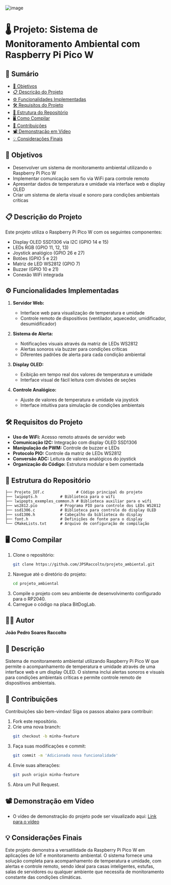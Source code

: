 ![image](https://github.com/user-attachments/assets/f2a5c9b8-6208-4723-8f46-1d74be421827)


# 🌡️ Projeto: Sistema de Monitoramento Ambiental com Raspberry Pi Pico W

## 📑 Sumário
- [🎯 Objetivos](#-objetivos)
- [📋 Descrição do Projeto](#-descrição-do-projeto)
- [⚙️ Funcionalidades Implementadas](#️-funcionalidades-implementadas)
- [🛠️ Requisitos do Projeto](#️-requisitos-do-projeto)
- [📂 Estrutura do Repositório](#-estrutura-do-repositório)
- [🖥️ Como Compilar](#️-como-compilar)
- [🤝 Contribuições](#-contribuições)
- [📽️ Demonstração em Vídeo](#️-demonstração-em-vídeo)
- [💡 Considerações Finais](#-considerações-finais)

## 🎯 Objetivos
- Desenvolver um sistema de monitoramento ambiental utilizando o Raspberry Pi Pico W
- Implementar comunicação sem fio via WiFi para controle remoto
- Apresentar dados de temperatura e umidade via interface web e display OLED
- Criar um sistema de alerta visual e sonoro para condições ambientais críticas

## 📋 Descrição do Projeto
Este projeto utiliza o Raspberry Pi Pico W com os seguintes componentes:
- Display OLED SSD1306 via I2C (GPIO 14 e 15)
- LEDs RGB (GPIO 11, 12, 13)
- Joystick analógico (GPIO 26 e 27)
- Botões (GPIO 5 e 22)
- Matriz de LED WS2812 (GPIO 7)
- Buzzer (GPIO 10 e 21)
- Conexão WiFi integrada

## ⚙️ Funcionalidades Implementadas
1. **Servidor Web:**
   - Interface web para visualização de temperatura e umidade
   - Controle remoto de dispositivos (ventilador, aquecedor, umidificador, desumidificador)

2. **Sistema de Alerta:**
   - Notificações visuais através da matriz de LEDs WS2812
   - Alertas sonoros via buzzer para condições críticas
   - Diferentes padrões de alerta para cada condição ambiental

3. **Display OLED:**
   - Exibição em tempo real dos valores de temperatura e umidade
   - Interface visual de fácil leitura com divisões de seções

4. **Controle Analógico:**
   - Ajuste de valores de temperatura e umidade via joystick
   - Interface intuitiva para simulação de condições ambientais

## 🛠️ Requisitos do Projeto
- **Uso de WiFi:** Acesso remoto através de servidor web
- **Comunicação I2C:** Integração com display OLED SSD1306
- **Manipulação de PWM:** Controle de buzzer e LEDs
- **Protocolo PIO:** Controle da matriz de LEDs WS2812
- **Conversão ADC:** Leitura de valores analógicos do joystick
- **Organização do Código:** Estrutura modular e bem comentada

## 📂 Estrutura do Repositório
```
├── Projeto_IOT.c              # Código principal do projeto
├── lwipopts.h          # Biblioteca para o wifi
├── lwipopts_exemples_common.h # Biblioteca auxiliar para o wifi
├── ws2812.pio          # Programa PIO para controle dos LEDs WS2812
├── ssd1306.c           # Biblioteca para controle do display OLED
├── ssd1306.h           # Cabeçalho da biblioteca do display
├── font.h              # Definições de fonte para o display
└── CMakeLists.txt      # Arquivo de configuração de compilação
```

## 🖥️ Como Compilar
1. Clone o repositório:
   ```bash
   git clone https://github.com/JPSRaccolto/projeto_ambiental.git
   ```
2. Navegue até o diretório do projeto:
   ```bash
   cd projeto_ambiental
   ```
3. Compile o projeto com seu ambiente de desenvolvimento configurado para o RP2040.
4. Carregue o código na placa BitDogLab.

## 🧑‍💻 Autor
**João Pedro Soares Raccolto**

## 📝 Descrição
Sistema de monitoramento ambiental utilizando Raspberry Pi Pico W que permite o acompanhamento de temperatura e umidade através de uma interface web e um display OLED. O sistema inclui alertas sonoros e visuais para condições ambientais críticas e permite controle remoto de dispositivos ambientais.

## 🤝 Contribuições
Contribuições são bem-vindas! Siga os passos abaixo para contribuir:

1. Fork este repositório.
2. Crie uma nova branch:
   ```bash
   git checkout -b minha-feature
   ```
3. Faça suas modificações e commit:
   ```bash
   git commit -m 'Adicionada nova funcionalidade'
   ```
4. Envie suas alterações:
   ```bash
   git push origin minha-feature
   ```
5. Abra um Pull Request.

## 📽️ Demonstração em Vídeo
- O vídeo de demonstração do projeto pode ser visualizado aqui: [Link para o vídeo](https://drive.google.com/file/d/1CtTBlMcizYix0AwHNDmm700G4hOCUKI9/view?usp=sharing)

## 💡 Considerações Finais
Este projeto demonstra a versatilidade da Raspberry Pi Pico W em aplicações de IoT e monitoramento ambiental. O sistema fornece uma solução completa para acompanhamento de temperatura e umidade, com alertas e controle remoto, sendo ideal para casas inteligentes, estufas, salas de servidores ou qualquer ambiente que necessita de monitoramento constante das condições climáticas.
